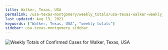 ```yaml
---
title: Walker, Texas, USA
permalink: /usa-texas-montgomery/weekly_totals/usa-texas-walker-weekly_totals.html
last_updated: Aug 13, 2021
keywords: ["Walker, Texas, USA", "weekly totals"]
sidebar: usa-texas-montgomery_sidebar
---
```


![Weekly Totals of Confirmed Cases for Walker, Texas, USA](/covid_tracker/images/graphs/usa-texas-walker-weekly_totals_graph.png)

